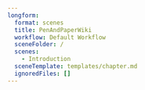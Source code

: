 ```yaml
---
longform:
  format: scenes
  title: PenAndPaperWiki
  workflow: Default Workflow
  sceneFolder: /
  scenes:
    - Introduction
  sceneTemplate: templates/chapter.md
  ignoredFiles: []
---
```

